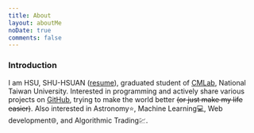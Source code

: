 ```yaml
---
title: About
layout: aboutMe
noDate: true
comments: false
---
```


### Introduction

I am HSU, SHU-HSUAN ([resume](/assets/ssarcandy_resume.pdf)), graduated student of [CMLab](https://www.cmlab.csie.ntu.edu.tw), National Taiwan University.
Interested in programming and actively share various projects on [GitHub](https://github.com/SSARCandy), trying to make the world better ~~(or just make my life easier)~~.
Also interested in Astronomy⭐, Machine Learning💻, Web development🌐, and Algorithmic Trading💹.